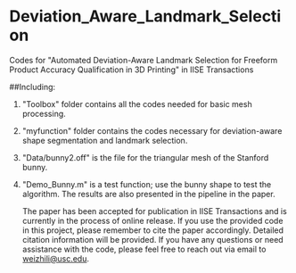 # Deviation_Aware_Landmark_Selection
Codes for "Automated Deviation-Aware Landmark Selection for Freeform Product Accuracy Qualification in 3D Printing" in IISE Transactions 

##Including:
1. "Toolbox" folder contains all the codes needed for basic mesh processing.
2. "myfunction" folder contains the codes necessary for deviation-aware shape segmentation and landmark selection.
3. "Data/bunny2.off" is the file for the triangular mesh of the Stanford bunny.
4. "Demo_Bunny.m" is a test function; use the bunny shape to test the algorithm. The results are also presented in the pipeline in the paper.

   The paper has been accepted for publication in IISE Transactions and is currently in the process of online release. If you use the provided code in this project, please remember to cite the paper accordingly. Detailed citation information will be provided. If you have any questions or need assistance with the code, please feel free to reach out via email to weizhili@usc.edu.
